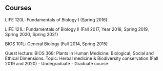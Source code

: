 
Courses
-------

LIFE 120L: Fundamentals of Biology I (Spring 2016)

LIFE 121L: Fundamentals of Biology II (Fall 2017, Year 2018, Spring 2019, Spring 2020, Spring 2021)

BIOS 101L: General Biology (Fall 2014, Spring 2015)

Guest lecture: BIOS 368: Plants in Human Medicine: Biological, Social and Ethical Dimensions. Topic: Herbal medicine & Biodiversity conservation (Fall 2019 and 2020) - Undegraduate - Graduate course



